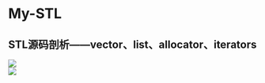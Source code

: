 # My-STL
## STL源码剖析——vector、list、allocator、iterators
![](https://github.com/Lynn-zhang/My_STL/raw/master/ps-Explain/allocator.png)  
![](https://github.com/Lynn-zhang/My_STL/raw/master/ps-Explain/sub-allocation.png) 
